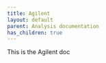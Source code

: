 ```yaml
---
title: Agilent
layout: default
parent: Analysis documentation
has_children: true
---
```


This is the Agilent doc
